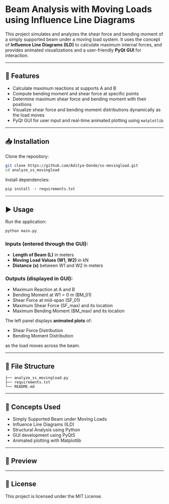 # Beam Analysis with Moving Loads using Influence Line Diagrams

This project simulates and analyzes the shear force and bending moment of a simply supported beam under a moving load system. It uses the concept of **Influence Line Diagrams (ILD)** to calculate maximum internal forces, and provides animated visualizations and a user-friendly **PyQt GUI** for interaction.

---

## 🚀 Features

- Calculate maximum reactions at supports A and B
- Compute bending moment and shear force at specific points
- Determine maximum shear force and bending moment with their positions
- Visualize shear force and bending moment distributions dynamically as the load moves
- PyQt GUI for user input and real-time animated plotting using `matplotlib`

---

## 📥 Installation

Clone the repository:

```bash
git clone https://github.com/Aditya-Donde/ss-movingload.git
cd analyze_ss_movingload
```

Install dependencies:

```bash
pip install -r requirements.txt
```

---

## ▶️ Usage

Run the application:

```bash
python main.py
```

### Inputs (entered through the GUI):
- **Length of Beam (L)** in meters
- **Moving Load Values (W1, W2)** in kN
- **Distance (x)** between W1 and W2 in meters

### Outputs (displayed in GUI):
- Maximum Reaction at A and B
- Bending Moment at W1 = 0 m (BM_01)
- Shear Force at mid-span (SF_01)
- Maximum Shear Force (SF_max) and its location
- Maximum Bending Moment (BM_max) and its location

The left panel displays **animated plots** of:
- Shear Force Distribution
- Bending Moment Distribution

as the load moves across the beam.

---

## 📁 File Structure

```
├── analyze_ss_movingload.py       
├── requirements.txt         
└── README.md                
```

---

## 🧠 Concepts Used

- Simply Supported Beam under Moving Loads
- Influence Line Diagrams (ILD)
- Structural Analysis using Python
- GUI development using PyQt5
- Animated plotting with Matplotlib

---

## 📸 Preview



---

## 📄 License

This project is licensed under the MIT License.
